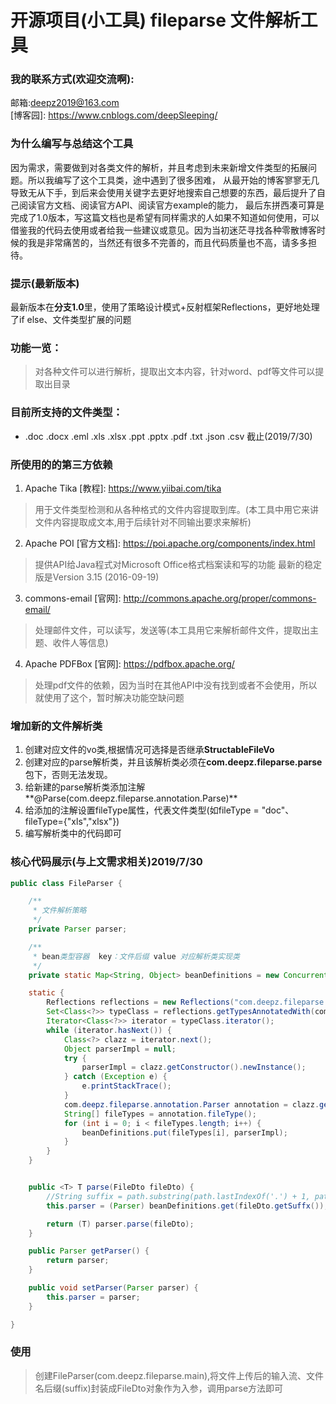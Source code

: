 # 开源项目(小工具) fileparse 文件解析工具

### 我的联系方式(欢迎交流啊):
邮箱:deepz2019@163.com    
[博客园]: https://www.cnblogs.com/deepSleeping/

### 为什么编写与总结这个工具
因为需求，需要做到对各类文件的解析，并且考虑到未来新增文件类型的拓展问题。所以我编写了这个工具类，途中遇到了很多困难，
从最开始的博客寥寥无几导致无从下手，到后来会使用关键字去更好地搜索自己想要的东西，最后提升了自己阅读官方文档、阅读官方API、阅读官方example的能力，
最后东拼西凑可算是完成了1.0版本，写这篇文档也是希望有同样需求的人如果不知道如何使用，可以借鉴我的代码去使用或者给我一些建议或意见。因为当初迷茫寻找各种零散博客时候的我是非常痛苦的，当然还有很多不完善的，而且代码质量也不高，请多多担待。

### 提示(最新版本)
最新版本在**分支1.0**里，使用了策略设计模式+反射框架Reflections，更好地处理了if else、文件类型扩展的问题


### 功能一览：
> 对各种文件可以进行解析，提取出文本内容，针对word、pdf等文件可以提取出目录

### 目前所支持的文件类型：
* .doc .docx .eml .xls .xlsx .ppt .pptx .pdf .txt .json .csv 截止(2019/7/30)

### 所使用的的第三方依赖
 1. Apache Tika  [教程]: https://www.yiibai.com/tika
>  用于文件类型检测和从各种格式的文件内容提取到库。(本工具中用它来讲文件内容提取成文本,用于后续针对不同输出要求来解析)
 2. Apache POI  [官方文档]: https://poi.apache.org/components/index.html
>  提供API给Java程式对Microsoft Office格式档案读和写的功能 最新的稳定版是Version 3.15 (2016-09-19)
 3. commons-email  [官网]: http://commons.apache.org/proper/commons-email/
 > 处理邮件文件，可以读写，发送等(本工具用它来解析邮件文件，提取出主题、收件人等信息)
 4. Apache PDFBox [官网]: https://pdfbox.apache.org/
 > 处理pdf文件的依赖，因为当时在其他API中没有找到或者不会使用，所以就使用了这个，暂时解决功能空缺问题
 

### 增加新的文件解析类
1. 创建对应文件的vo类,根据情况可选择是否继承**StructableFileVo**
2. 创建对应的parse解析类，并且该解析类必须在**com.deepz.fileparse.parse**包下，否则无法发现。
3. 给新建的parse解析类添加注解**@Parse(com.deepz.fileparse.annotation.Parse)**
4. 给添加的注解设置fileType属性，代表文件类型(如fileType = "doc"、fileType={"xls","xlsx"})
5. 编写解析类中的代码即可

### 核心代码展示(与上文需求相关)2019/7/30
```java
public class FileParser {

    /**
     * 文件解析策略
     */
    private Parser parser;

    /**
     * bean类型容器  key：文件后缀 value 对应解析类实现类
     */
    private static Map<String, Object> beanDefinitions = new ConcurrentHashMap<>();

    static {
        Reflections reflections = new Reflections("com.deepz.fileparse.parse", new TypeAnnotationsScanner(), new SubTypesScanner());
        Set<Class<?>> typeClass = reflections.getTypesAnnotatedWith(com.deepz.fileparse.annotation.Parser.class, true);
        Iterator<Class<?>> iterator = typeClass.iterator();
        while (iterator.hasNext()) {
            Class<?> clazz = iterator.next();
            Object parserImpl = null;
            try {
                parserImpl = clazz.getConstructor().newInstance();
            } catch (Exception e) {
                e.printStackTrace();
            }
            com.deepz.fileparse.annotation.Parser annotation = clazz.getAnnotation(com.deepz.fileparse.annotation.Parser.class);
            String[] fileTypes = annotation.fileType();
            for (int i = 0; i < fileTypes.length; i++) {
                beanDefinitions.put(fileTypes[i], parserImpl);
            }
        }
    }


    public <T> T parse(FileDto fileDto) {
        //String suffix = path.substring(path.lastIndexOf('.') + 1, path.length());
        this.parser = (Parser) beanDefinitions.get(fileDto.getSuffx());

        return (T) parser.parse(fileDto);
    }

    public Parser getParser() {
        return parser;
    }

    public void setParser(Parser parser) {
        this.parser = parser;
    }

}
```

### 使用
> 创建FileParser(com.deepz.fileparse.main),将文件上传后的输入流、文件名后缀(suffix)封装成FileDto对象作为入参，调用parse方法即可
